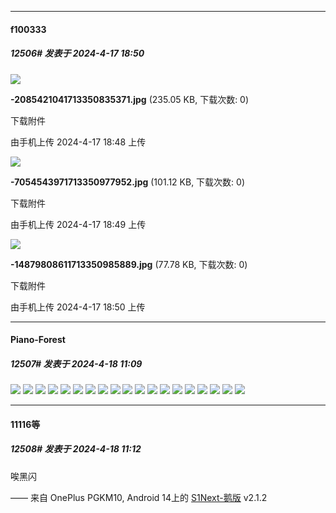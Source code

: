 ﻿
*****

####  f100333  
##### 12506#       发表于 2024-4-17 18:50

<img src="https://img.saraba1st.com/forum/202404/17/184833ud4x4p2d7bxs9423.jpg" referrerpolicy="no-referrer">

<strong>-2085421041713350835371.jpg</strong> (235.05 KB, 下载次数: 0)

下载附件

由手机上传
2024-4-17 18:48 上传

<img src="https://img.saraba1st.com/forum/202404/17/184957b3j3tyakpfrfkhat.jpg" referrerpolicy="no-referrer">

<strong>-7054543971713350977952.jpg</strong> (101.12 KB, 下载次数: 0)

下载附件

由手机上传
2024-4-17 18:49 上传

<img src="https://img.saraba1st.com/forum/202404/17/185003ocddi4mlc6urdc5u.jpg" referrerpolicy="no-referrer">

<strong>-14879808611713350985889.jpg</strong> (77.78 KB, 下载次数: 0)

下载附件

由手机上传
2024-4-17 18:50 上传


*****

####  Piano-Forest  
##### 12507#       发表于 2024-4-18 11:09

<img src="https://p.sda1.dev/17/bdb77c5fc604d17ab6eef69a9c39cab3/1.jpg" referrerpolicy="no-referrer">
<img src="https://p.sda1.dev/17/e7c1301c2fbef72f7c34e7d396d075be/2.jpg" referrerpolicy="no-referrer">
<img src="https://p.sda1.dev/17/580a56033b82074109bc4dcff8027f88/3.jpg" referrerpolicy="no-referrer">
<img src="https://p.sda1.dev/17/13f5e8b75fd1800827b02f0500a96ebc/4.jpg" referrerpolicy="no-referrer">
<img src="https://p.sda1.dev/17/860214daae127e2826b2332f00bae119/5.jpg" referrerpolicy="no-referrer">
<img src="https://p.sda1.dev/17/dffe44782214b78c441df1d8689b9494/6.jpg" referrerpolicy="no-referrer">
<img src="https://p.sda1.dev/17/e31ac4627ad12c8fc31c388aabe0b31c/7.5.png" referrerpolicy="no-referrer">
<img src="https://p.sda1.dev/17/52510a05c14bfae3b5d07405ca4e1d92/7.jpg" referrerpolicy="no-referrer">
<img src="https://p.sda1.dev/17/0bcbbc444fa6aa2afef7fa05842248d4/8.jpg" referrerpolicy="no-referrer">
<img src="https://p.sda1.dev/17/3cd7c032aa3201189cfd57604a3bf46d/9.5.png" referrerpolicy="no-referrer">
<img src="https://p.sda1.dev/17/2fdce2c048e820e38b47db781908ceab/9.jpg" referrerpolicy="no-referrer">
<img src="https://p.sda1.dev/17/941bb37f5c213524089357b4554eca4f/10.jpg" referrerpolicy="no-referrer">
<img src="https://p.sda1.dev/17/2a45814dff979edeff54bef58e3b31b1/11.jpg" referrerpolicy="no-referrer">
<img src="https://p.sda1.dev/17/9c65ca2c30e21f116e8bb9cca4b6b0b2/12.jpg" referrerpolicy="no-referrer">
<img src="https://p.sda1.dev/17/319d74fa20b10478ef0875591c390aaa/13.jpg" referrerpolicy="no-referrer">
<img src="https://p.sda1.dev/17/9e12df679b1a245fb561c207955831df/14.jpg" referrerpolicy="no-referrer">
<img src="https://p.sda1.dev/17/9c18d66e341b8e703caf4519a5c86b62/15.jpg" referrerpolicy="no-referrer">
<img src="https://p.sda1.dev/17/7eac4d0ca069a95c266c4bd5e780a5e6/16.jpg" referrerpolicy="no-referrer">
<img src="https://p.sda1.dev/17/c9a24c333f75ccf84b5f1c9ae7db4f53/17.jpg" referrerpolicy="no-referrer">

*****

####  11116等  
##### 12508#       发表于 2024-4-18 11:12

唉黑闪

—— 来自 OnePlus PGKM10, Android 14上的 [S1Next-鹅版](https://github.com/ykrank/S1-Next/releases) v2.1.2

